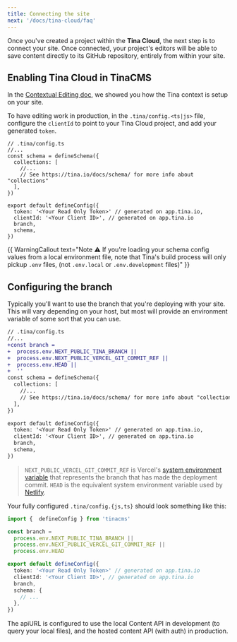 ```yaml
---
title: Connecting the site
next: '/docs/tina-cloud/faq'
---
```


Once you've created a project within the **Tina Cloud**, the next step is to connect your site. Once connected, your project's editors will be able to save content directly to its GitHub repository, entirely from within your site.

## Enabling Tina Cloud in TinaCMS

In the [Contextual Editing doc](/docs/tinacms-context/), we showed you how the Tina context is setup on your site.

To have editing work in production, in the `.tina/config.<ts|js>` file, configure the `clientId` to point to your Tina Cloud project, and add your generated `token`.

```tsx
// .tina/config.ts
//...
const schema = defineSchema({
  collections: [
    //...
    // See https://tina.io/docs/schema/ for more info about "collections"
  ],
})

export default defineConfig({
  token: '<Your Read Only Token>' // generated on app.tina.io,
  clientId: '<Your Client ID>', // generated on app.tina.io
  branch,
  schema,
})
```

{{ WarningCallout text="Note ⚠️ If you're loading your schema config values from a local environment file, note that Tina's build process will only pickup `.env` files, (not `.env.local` or `.env.development` files)" }}

## Configuring the branch

Typically you'll want to use the branch that you're deploying with your site. This will vary depending on your host, but most will provide an environment variable of some sort that you can use.

```diff
// .tina/config.ts
//...
+const branch =
+  process.env.NEXT_PUBLIC_TINA_BRANCH ||
+  process.env.NEXT_PUBLIC_VERCEL_GIT_COMMIT_REF ||
+  process.env.HEAD ||
+  ''
const schema = defineSchema({
  collections: [
    //...
    // See https://tina.io/docs/schema/ for more info about "collections"
  ],
})

export default defineConfig({
  token: '<Your Read Only Token>' // generated on app.tina.io,
  clientId: '<Your Client ID>', // generated on app.tina.io
  branch,
  schema,
})
```

> `NEXT_PUBLIC_VERCEL_GIT_COMMIT_REF` is Vercel's [system environment variable](https://vercel.com/docs/concepts/projects/environment-variables#system-environment-variables) that represents the branch that has made the deployment commit.
> `HEAD` is the equivalent system environment variable used by [Netlify](https://docs.netlify.com/configure-builds/environment-variables/#git-metadata).

Your fully configured `.tina/config.{js,ts}` should look something like this:

```ts
import {  defineConfig } from 'tinacms'

const branch =
  process.env.NEXT_PUBLIC_TINA_BRANCH ||
  process.env.NEXT_PUBLIC_VERCEL_GIT_COMMIT_REF ||
  process.env.HEAD

export default defineConfig({
  token: '<Your Read Only Token>' // generated on app.tina.io
  clientId: '<Your Client ID>', // generated on app.tina.io
  branch,
  schema: {
    // ...
  },
})
```

The apiURL is configured to use the local Content API in development (to query your local files), and the hosted content API (with auth) in production.
